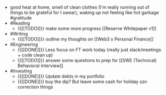 - good heat at home, smell of clean clothes (I'm really running out of things to be grateful for I swear), waking up not feeling like hot garbage #gratitude
- #Reading
    - {{[[TODO]]}} make some more progress [[Reserve Whitepaper v1]]
- #Writing
    - {{[[TODO]]}} outline my thoughts on [[Web3 x Personal Finance]]
- #Engineering
    - {{[[DONE]]}} Less focus on FT work today (really just slack/meetings + code clean up)
    - {{[[TODO]]}} answer some questions to prep for [[SWE (Technical) Behavioral Interview]]
- #Investing
    - {{[[DONE]]}} Update debts in my portfolio
    - {{[[DONE]]}} buy the dip? But leave some cash for holiday szn correction things
